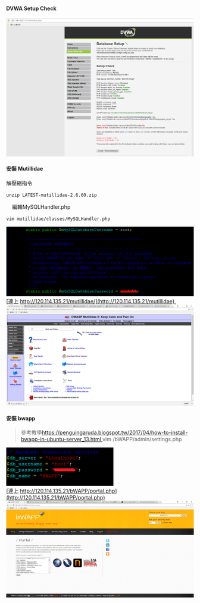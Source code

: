 #### DVWA Setup Check 
![DVWA check](picture/DVWASC.PNG)
#### 安裝 Mutillidae
解壓縮指令

    unzip LATEST-mutillidae-2.6.60.zip
    
編輯MySQLHandler.php
    
    vim mutillidae/classes/MySQLHandler.php

![DVWA check](picture/Mutillidae.PNG)<br>
[連上 http://120.114.135.21/mutillidae/](http://120.114.135.21/mutillidae) 
![DVWA check](picture/Mutillidaephp.PNG)<br>
#### 安裝 bwapp
>參考教學[https://penguingaruda.blogspot.tw/2017/04/how-to-install-bwapp-in-ubuntu-server_13.html
](https://penguingaruda.blogspot.tw/2017/04/how-to-install-bwapp-in-ubuntu-server_13.html
)
    vim /bWAPP/admin/settings.php

![DVWA check](picture/bwappset.PNG)<br>
[連上 http://120.114.135.21/bWAPP/portal.php](http://120.114.135.21/bWAPP/portal.php)
![DVWA check](picture/bwappfin.PNG)<br>

